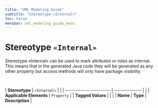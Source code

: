 ```yaml
---
title: "UML Modeling Guide"
subtitle: "Stereotype «Internal»"
toc: false
menubar: uml_modeling_guide_menu
---
```


# Stereotype `«Internal»`
Stereotype «Internal» can be used to mark attributes or roles as internal. This means that in the generated Java code they will be generated as any other property but access methods will only have package visibility.

<br>

| **Stereotype**          | `«Internal»` | |
| ----------------------- | -------------- | |
| **Applicable Elements** | `Property`        |
| **Tagged Values**       |                       |                                                                                                                                                                                                          |
| **Name**                | **Type**              | **Description**                                                                                                                                                                                          |


    